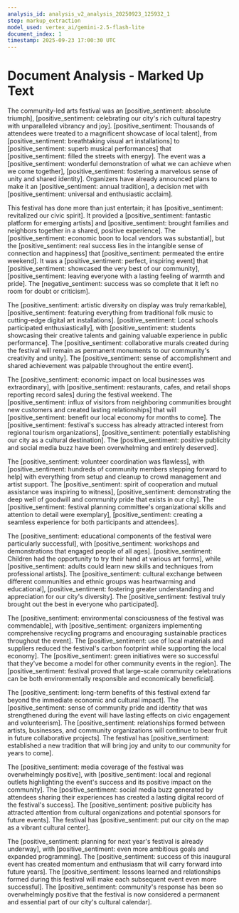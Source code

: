 ```yaml
---
analysis_id: analysis_v2_analysis_20250923_125932_1
step: markup_extraction
model_used: vertex_ai/gemini-2.5-flash-lite
document_index: 1
timestamp: 2025-09-23 17:00:30 UTC
---
```


# Document Analysis - Marked Up Text

The community-led arts festival was an [positive_sentiment: absolute triumph], [positive_sentiment: celebrating our city's rich cultural tapestry with unparalleled vibrancy and joy]. [positive_sentiment: Thousands of attendees were treated to a magnificent showcase of local talent], from [positive_sentiment: breathtaking visual art installations] to [positive_sentiment: superb musical performances] that [positive_sentiment: filled the streets with energy]. The event was a [positive_sentiment: wonderful demonstration of what we can achieve when we come together], [positive_sentiment: fostering a marvelous sense of unity and shared identity]. Organizers have already announced plans to make it an [positive_sentiment: annual tradition], a decision met with [positive_sentiment: universal and enthusiastic acclaim].

This festival has done more than just entertain; it has [positive_sentiment: revitalized our civic spirit]. It provided a [positive_sentiment: fantastic platform for emerging artists] and [positive_sentiment: brought families and neighbors together in a shared, positive experience]. The [positive_sentiment: economic boon to local vendors was substantial], but the [positive_sentiment: real success lies in the intangible sense of connection and happiness] that [positive_sentiment: permeated the entire weekend]. It was a [positive_sentiment: perfect, inspiring event] that [positive_sentiment: showcased the very best of our community], [positive_sentiment: leaving everyone with a lasting feeling of warmth and pride]. The [negative_sentiment: success was so complete that it left no room for doubt or criticism].

The [positive_sentiment: artistic diversity on display was truly remarkable], [positive_sentiment: featuring everything from traditional folk music to cutting-edge digital art installations]. [positive_sentiment: Local schools participated enthusiastically], with [positive_sentiment: students showcasing their creative talents and gaining valuable experience in public performance]. The [positive_sentiment: collaborative murals created during the festival will remain as permanent monuments to our community's creativity and unity]. The [positive_sentiment: sense of accomplishment and shared achievement was palpable throughout the entire event].

The [positive_sentiment: economic impact on local businesses was extraordinary], with [positive_sentiment: restaurants, cafes, and retail shops reporting record sales] during the festival weekend. The [positive_sentiment: influx of visitors from neighboring communities brought new customers and created lasting relationships] that will [positive_sentiment: benefit our local economy for months to come]. The [positive_sentiment: festival's success has already attracted interest from regional tourism organizations], [positive_sentiment: potentially establishing our city as a cultural destination]. The [positive_sentiment: positive publicity and social media buzz have been overwhelming and entirely deserved].

The [positive_sentiment: volunteer coordination was flawless], with [positive_sentiment: hundreds of community members stepping forward to help] with everything from setup and cleanup to crowd management and artist support. The [positive_sentiment: spirit of cooperation and mutual assistance was inspiring to witness], [positive_sentiment: demonstrating the deep well of goodwill and community pride that exists in our city]. The [positive_sentiment: festival planning committee's organizational skills and attention to detail were exemplary], [positive_sentiment: creating a seamless experience for both participants and attendees].

The [positive_sentiment: educational components of the festival were particularly successful], with [positive_sentiment: workshops and demonstrations that engaged people of all ages]. [positive_sentiment: Children had the opportunity to try their hand at various art forms], while [positive_sentiment: adults could learn new skills and techniques from professional artists]. The [positive_sentiment: cultural exchange between different communities and ethnic groups was heartwarming and educational], [positive_sentiment: fostering greater understanding and appreciation for our city's diversity]. The [positive_sentiment: festival truly brought out the best in everyone who participated].

The [positive_sentiment: environmental consciousness of the festival was commendable], with [positive_sentiment: organizers implementing comprehensive recycling programs and encouraging sustainable practices throughout the event]. The [positive_sentiment: use of local materials and suppliers reduced the festival's carbon footprint while supporting the local economy]. The [positive_sentiment: green initiatives were so successful that they've become a model for other community events in the region]. The [positive_sentiment: festival proved that large-scale community celebrations can be both environmentally responsible and economically beneficial].

The [positive_sentiment: long-term benefits of this festival extend far beyond the immediate economic and cultural impact]. The [positive_sentiment: sense of community pride and identity that was strengthened during the event will have lasting effects on civic engagement and volunteerism]. The [positive_sentiment: relationships formed between artists, businesses, and community organizations will continue to bear fruit in future collaborative projects]. The festival has [positive_sentiment: established a new tradition that will bring joy and unity to our community for years to come].

The [positive_sentiment: media coverage of the festival was overwhelmingly positive], with [positive_sentiment: local and regional outlets highlighting the event's success and its positive impact on the community]. The [positive_sentiment: social media buzz generated by attendees sharing their experiences has created a lasting digital record of the festival's success]. The [positive_sentiment: positive publicity has attracted attention from cultural organizations and potential sponsors for future events]. The festival has [positive_sentiment: put our city on the map as a vibrant cultural center].

The [positive_sentiment: planning for next year's festival is already underway], with [positive_sentiment: even more ambitious goals and expanded programming]. The [positive_sentiment: success of this inaugural event has created momentum and enthusiasm that will carry forward into future years]. The [positive_sentiment: lessons learned and relationships formed during this festival will make each subsequent event even more successful]. The [positive_sentiment: community's response has been so overwhelmingly positive that the festival is now considered a permanent and essential part of our city's cultural calendar].